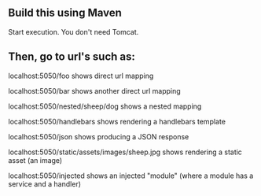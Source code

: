 ## Build this using Maven

Start execution.  You don't need Tomcat.

## Then, go to url's such as:
 
localhost:5050/foo    shows direct url mapping

localhost:5050/bar    shows another direct url mapping

localhost:5050/nested/sheep/dog     shows a nested mapping

localhost:5050/handlebars     shows rendering a handlebars template

localhost:5050/json      shows producing a JSON response

localhost:5050/static/assets/images/sheep.jpg    shows rendering a static asset (an image)

localhost:5050/injected       shows an injected "module" (where a module has a service and a handler)


